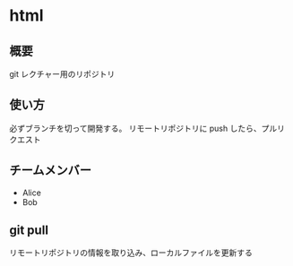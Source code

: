 # html

## 概要
git レクチャー用のリポジトリ

## 使い方
必ずブランチを切って開発する。
リモートリポジトリに push したら、プルリクエスト

## チームメンバー
- Alice
- Bob

## git pull
リモートリポジトリの情報を取り込み、ローカルファイルを更新する
